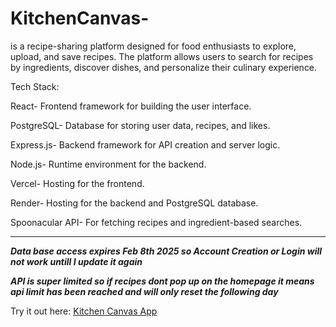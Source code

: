 # KitchenCanvas-
is a recipe-sharing platform designed for food enthusiasts to explore, upload, and save recipes. The platform allows users to search for recipes by ingredients, discover dishes, and personalize their culinary experience.




Tech Stack:



React- Frontend framework for building the user interface.



PostgreSQL- Database for storing user data, recipes, and likes.



Express.js- Backend framework for API creation and server logic.



Node.js- Runtime environment for the backend.



Vercel- Hosting for the frontend.



Render- Hosting for the backend and PostgreSQL database.



Spoonacular API- For fetching recipes and ingredient-based searches.

---

***Data base access expires Feb 8th 2025 so Account Creation or Login will not work untill I update it again***




***API is super limited so if recipes dont pop up on the homepage it means api limit has been reached and will only reset the following day***




Try it out here: [Kitchen Canvas App](https://kitchen-canvas-one.vercel.app)
